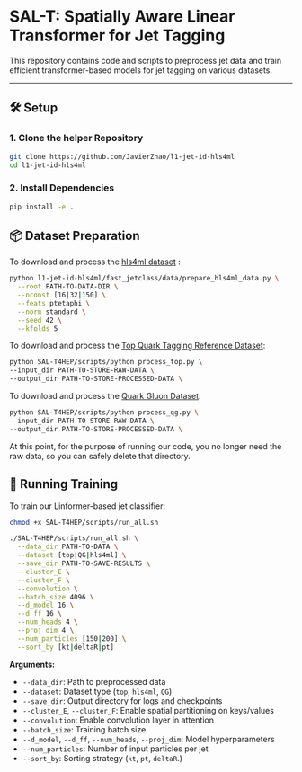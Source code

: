 # SAL-T: Spatially Aware Linear Transformer for Jet Tagging

This repository contains code and scripts to preprocess jet data and train efficient transformer-based models for jet tagging on various datasets.

---

## 🛠️ Setup

### 1. Clone the helper Repository

```bash
git clone https://github.com/JavierZhao/l1-jet-id-hls4ml
cd l1-jet-id-hls4ml
```

### 2. Install Dependencies
```bash
pip install -e .
```

## 📦 Dataset Preparation
To download and process the [hls4ml dataset](https://zenodo.org/records/3602260) :
```bash
python l1-jet-id-hls4ml/fast_jetclass/data/prepare_hls4ml_data.py \
  --root PATH-TO-DATA-DIR \
  --nconst [16|32|150] \
  --feats ptetaphi \
  --norm standard \
  --seed 42 \
  --kfolds 5
```

To download and process the [Top Quark Tagging Reference Dataset](https://zenodo.org/records/2603256):
```bash
python SAL-T4HEP/scripts/python process_top.py \
--input_dir PATH-TO-STORE-RAW-DATA \
--output_dir PATH-TO-STORE-PROCESSED-DATA \
```

To download and process the [Quark Gluon Dataset](https://zenodo.org/records/3164691):
```bash
python SAL-T4HEP/scripts/python process_qg.py \
--input_dir PATH-TO-STORE-RAW-DATA \
--output_dir PATH-TO-STORE-PROCESSED-DATA \
```
At this point, for the purpose of running our code, you no longer need the raw data, so you can safely delete that directory.

## 🚀 Running Training
To train our Linformer-based jet classifier:
```bash
chmod +x SAL-T4HEP/scripts/run_all.sh

./SAL-T4HEP/scripts/run_all.sh \
  --data_dir PATH-TO-DATA \
  --dataset [top|QG|hls4ml] \
  --save_dir PATH-TO-SAVE-RESULTS \
  --cluster_E \
  --cluster_F \
  --convolution \
  --batch_size 4096 \
  --d_model 16 \
  --d_ff 16 \
  --num_heads 4 \
  --proj_dim 4 \
  --num_particles [150|200] \
  --sort_by [kt|deltaR|pt]
```
**Arguments:**

- `--data_dir`: Path to preprocessed data  
- `--dataset`: Dataset type (`top`, `hls4ml`, `QG`)  
- `--save_dir`: Output directory for logs and checkpoints  
- `--cluster_E`, `--cluster_F`: Enable spatial partitioning on keys/values  
- `--convolution`: Enable convolution layer in attention
- `--batch_size`: Training batch size  
- `--d_model`, `--d_ff`, `--num_heads`, `--proj_dim`: Model hyperparameters  
- `--num_particles`: Number of input particles per jet  
- `--sort_by`: Sorting strategy (`kt`, `pt`, `deltaR`.)  
